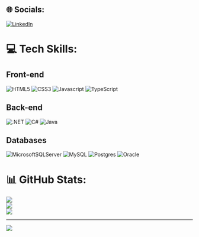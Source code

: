 
## 🌐 Socials:
[![LinkedIn](https://img.shields.io/badge/LinkedIn-%230077B5.svg?logo=linkedin&logoColor=white)](https://linkedin.com/in/wellington-santos7) 

# 💻 Tech Skills:

## Front-end

![HTML5](https://img.shields.io/badge/html5-%23E34F26.svg?style=for-the-badge&logo=html5&logoColor=white)
![CSS3](https://img.shields.io/badge/css3-%231572B6.svg?style=for-the-badge&logo=css3&logoColor=white)
![Javascript](https://img.shields.io/badge/JavaScript-F7DF1E?style=for-the-badge&logo=javascript&logoColor=black)
![TypeScript](https://img.shields.io/badge/typescript-%23007ACC.svg?style=for-the-badge&logo=typescript&logoColor=white)



## Back-end
![.NET](https://img.shields.io/badge/.NET-5C2D91?style=for-the-badge&logo=.net&logoColor=white) ![C#](https://img.shields.io/badge/C%23-239120?style=for-the-badge&logo=c-sharp&logoColor=white) ![Java](https://img.shields.io/badge/Java-ED8B00?style=for-the-badge&logo=openjdk&logoColor=white)


## Databases
![MicrosoftSQLServer](https://img.shields.io/badge/Microsoft%20SQL%20Sever-CC2927?style=for-the-badge&logo=microsoft%20sql%20server&logoColor=white) ![MySQL](https://img.shields.io/badge/MySQL-005C84?style=for-the-badge&logo=mysql&logoColor=white)  ![Postgres](https://img.shields.io/badge/postgres-%23316192.svg?style=for-the-badge&logo=postgresql&logoColor=white) ![Oracle](https://img.shields.io/badge/Oracle-F80000?style=for-the-badge&logo=Oracle&logoColor=white)


# 📊 GitHub Stats:
![](https://github-readme-stats.vercel.app/api?username=dev-wsantos&theme=vue&hide_border=false&include_all_commits=false&count_private=false)<br/>
![](https://github-readme-streak-stats.herokuapp.com/?user=dev-wsantos&theme=vue&hide_border=false)<br/>
![](https://github-readme-stats.vercel.app/api/top-langs/?username=dev-wsantos&theme=vue&hide_border=false&include_all_commits=false&count_private=false&layout=compact)

---
[![](https://visitcount.itsvg.in/api?id=dev-wsantos&icon=0&color=3)](https://visitcount.itsvg.in)

<!-- Proudly created with GPRM ( https://gprm.itsvg.in ) -->
